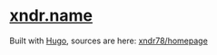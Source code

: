 # [xndr.name](https://xndr.name)

Built with [Hugo](https://gohugo.io/), sources are here: [xndr78/homepage](https://github.com/xndr78/homepage)